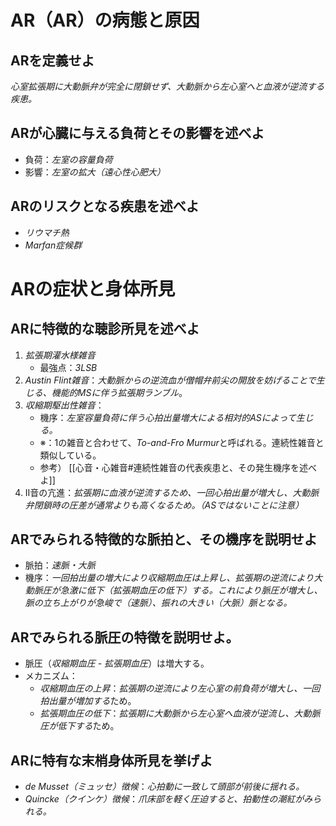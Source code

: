 # AR（AR）の病態と原因
## ARを定義せよ
*心室拡張期に大動脈弁が完全に閉鎖せず、大動脈から左心室へと血液が逆流する疾患。*

## ARが心臓に与える負荷とその影響を述べよ
- 負荷：*左室の容量負荷*
- 影響：*左室の拡大（遠心性心肥大）*
## ARのリスクとなる疾患を述べよ
- *リウマチ熱*
- *Marfan症候群*
# ARの症状と身体所見

## ARに特徴的な聴診所見を述べよ
1. *拡張期灌水様雑音*
	- 最強点：*3LSB*
2. *Austin Flint雑音*：*大動脈からの逆流血が僧帽弁前尖の開放を妨げることで生じる、機能的MSに伴う拡張期ランブル*。
3. *収縮期駆出性雑音*：
	- 機序：*左室容量負荷に伴う心拍出量増大による相対的ASによって生じる。*
	- ※：1の雑音と合わせて、*To-and-Fro Murmur*と呼ばれる。連続性雑音と類似している。
	- 参考） [[心音・心雑音#連続性雑音の代表疾患と、その発生機序を述べよ]]
4. II音の亢進：*拡張期に血液が逆流するため、一回心拍出量が増大し、大動脈弁閉鎖時の圧差が通常よりも高くなるため。（ASではないことに注意）*

## ARでみられる特徴的な脈拍と、その機序を説明せよ
- 脈拍：*速脈・大脈*
- 機序：*一回拍出量の増大により収縮期血圧は上昇し、拡張期の逆流により大動脈圧が急激に低下（拡張期血圧の低下）する。これにより脈圧が増大し、脈の立ち上がりが急峻で（速脈）、振れの大きい（大脈）脈となる。*
## ARでみられる脈圧の特徴を説明せよ。
- 脈圧（*収縮期血圧 - 拡張期血圧*）は増大する。
- メカニズム：
	- *収縮期血圧の上昇*：*拡張期の逆流により左心室の前負荷が増大し、一回拍出量が増加する*ため。
	- *拡張期血圧の低下*：*拡張期に大動脈から左心室へ血液が逆流し、大動脈圧が低下する*ため。

## ARに特有な末梢身体所見を挙げよ
- *de Musset（ミュッセ）徴候*：*心拍動に一致して頭部が前後に揺れる。*
- *Quincke（クインケ）徴候*：*爪床部を軽く圧迫すると、拍動性の潮紅がみられる。*